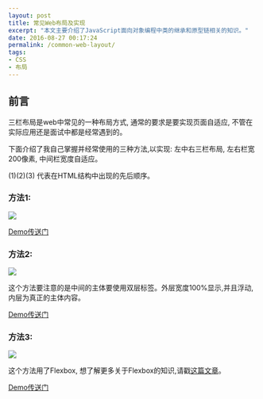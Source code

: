 ```yaml
---
layout: post
title: 常见Web布局及实现
excerpt: "本文主要介绍了JavaScript面向对象编程中类的继承和原型链相关的知识。"
date: 2016-08-27 00:17:24
permalink: /common-web-layout/
tags:
- CSS
- 布局
---
```


## 前言

三栏布局是web中常见的一种布局方式, 通常的要求是要实现页面自适应, 不管在实际应用还是面试中都是经常遇到的。

下面介绍了我自己掌握并经常使用的三种方法,以实现: 左中右三栏布局, 左右栏宽200像素, 中间栏宽度自适应。

(1)(2)(3) 代表在HTML结构中出现的先后顺序。

### 方法1:

![](http://ocd7f3wcw.bkt.clouddn.com/Screen%20Shot%202016-08-28%20at%202.13.48%20PM.png)

[Demo传送门](http://codepen.io/lancebiu/pen/RRXLEE)

### 方法2:

![](http://ocd7f3wcw.bkt.clouddn.com/Screen%20Shot%202016-08-28%20at%202.13.15%20PM.png)

这个方法要注意的是中间的主体要使用双层标签。外层宽度100%显示,并且浮动,内层为真正的主体内容。

[Demo传送门](http://codepen.io/lancebiu/pen/EyqwBo)

### 方法3:

![](http://ocd7f3wcw.bkt.clouddn.com/Screen%20Shot%202016-08-28%20at%202.25.27%20PM.png)

这个方法用了Flexbox, 想了解更多关于Flexbox的知识,请戳[这篇文章](https://css-tricks.com/snippets/css/a-guide-to-flexbox/)。

[Demo传送门](http://codepen.io/lancebiu/pen/GqVONK)